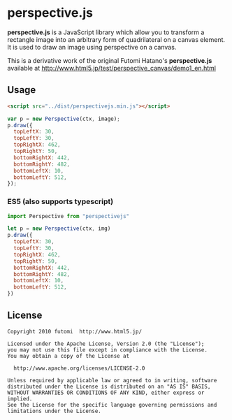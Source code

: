 # perspective.js

**perspective.js** is a JavaScript library which allow you to transform a
rectangle image into an arbitrary form of quadrilateral on a canvas element.
It is used to draw an image using perspective on a canvas.

This is a derivative work of the original Futomi Hatano's **perspective.js** 
available at http://www.html5.jp/test/perspective_canvas/demo1_en.html


## Usage

```html
<script src="../dist/perspectivejs.min.js"></script>
```

```js
var p = new Perspective(ctx, image);
p.draw({
  topLeftX: 30,
  topLeftY: 30,
  topRightX: 462,
  topRightY: 50,
  bottomRightX: 442,
  bottomRightY: 482,
  bottomLeftX: 10,
  bottomLeftY: 512,
});
```

### ES5 (also supports typescript)

```js
import Perspective from "perspectivejs"

let p = new Perspective(ctx, img)
p.draw({
  topLeftX: 30,
  topLeftY: 30,
  topRightX: 462,
  topRightY: 50,
  bottomRightX: 442,
  bottomRightY: 482,
  bottomLeftX: 10,
  bottomLeftY: 512,
})
```

## License

    Copyright 2010 futomi  http://www.html5.jp/

    Licensed under the Apache License, Version 2.0 (the "License");
    you may not use this file except in compliance with the License.
    You may obtain a copy of the License at

      http://www.apache.org/licenses/LICENSE-2.0

    Unless required by applicable law or agreed to in writing, software
    distributed under the License is distributed on an "AS IS" BASIS,
    WITHOUT WARRANTIES OR CONDITIONS OF ANY KIND, either express or implied.
    See the License for the specific language governing permissions and
    limitations under the License.
